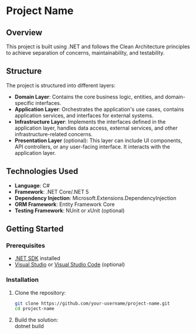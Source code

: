 # Project Name

## Overview

This project is built using .NET and follows the Clean Architecture principles to achieve separation of concerns, maintainability, and testability.

## Structure

The project is structured into different layers:

- **Domain Layer**: Contains the core business logic, entities, and domain-specific interfaces.
- **Application Layer**: Orchestrates the application's use cases, contains application services, and interfaces for external systems.
- **Infrastructure Layer**: Implements the interfaces defined in the application layer, handles data access, external services, and other infrastructure-related concerns.
- **Presentation Layer** (optional): This layer can include UI components, API controllers, or any user-facing interface. It interacts with the application layer.

## Technologies Used

- **Language**: C#
- **Framework**: .NET Core/.NET 5
- **Dependency Injection**: Microsoft.Extensions.DependencyInjection
- **ORM Framework**: Entity Framework Core
- **Testing Framework**: NUnit or xUnit (optional)

## Getting Started

### Prerequisites

- [.NET SDK](https://dotnet.microsoft.com/download) installed
- [Visual Studio](https://visualstudio.microsoft.com/) or [Visual Studio Code](https://code.visualstudio.com/) (optional)

### Installation

1. Clone the repository:
   ```bash
   git clone https://github.com/your-username/project-name.git
   cd project-name

 2. Build the solution:  
   dotnet build
